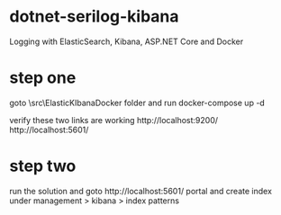 # dotnet-serilog-kibana
Logging with ElasticSearch, Kibana, ASP.NET Core and Docker


# step one
goto \src\ElasticKIbanaDocker folder and run
docker-compose up -d

verify these two links are working 
http://localhost:9200/
http://localhost:5601/

# step two
run the solution and goto http://localhost:5601/ portal and create index under management > kibana > index patterns 




